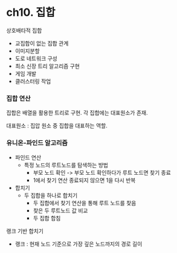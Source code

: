 # ch10. 집합
상호배타적 집합
* 교집합이 없는 집합 관계
* 이미지분할
* 도로 네트워크 구성
* 최소 신장 트리 알고리즘 구현
* 게임 개발
* 클러스터링 작업

### 집합 연산
집합은 배열을 활용한 트리로 구현. 각 집합에는 대표원소가 존재.

대표원소 : 집압 원소 중 집합을 대표하는 역할.

### 유니온-파인드 알고리즘
* 파인드 연산
  * 특정 노드의 루트노드를 탐색하는 방법
    * 부모 노드 확인 -> 부모 노드 확인하다가 루트 노드면 찾기 종료
    * 1에서 찾기 연산 종료되지 않으면 1을 다시 반복
* 합치기
  * 두 집합을 하나로 합치기
    * 두 집합에서 찾기 연산을 통해 루트 노드를 찾음
    * 찾은 두 루트노드 값 비교
    * 두 집합 합침

랭크 기반 합치기
* 랭크 : 현재 노드 기준으로 가장 깊은 노드까지의 경로 길이
